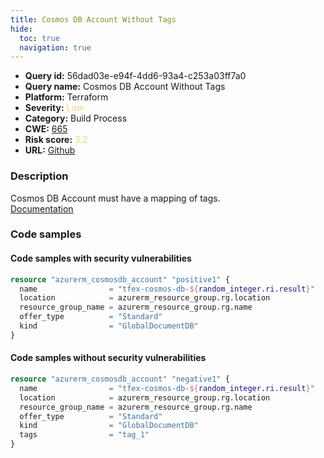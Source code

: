 ```yaml
---
title: Cosmos DB Account Without Tags
hide:
  toc: true
  navigation: true
---
```


<style>
  .highlight .hll {
    background-color: #ff171742;
  }
  .md-content {
    max-width: 1100px;
    margin: 0 auto;
  }
</style>

-   **Query id:** 56dad03e-e94f-4dd6-93a4-c253a03ff7a0
-   **Query name:** Cosmos DB Account Without Tags
-   **Platform:** Terraform
-   **Severity:** <span style="color:#edd57e">Low</span>
-   **Category:** Build Process
-   **CWE:** <a href="https://cwe.mitre.org/data/definitions/665.html" onclick="newWindowOpenerSafe(event, 'https://cwe.mitre.org/data/definitions/665.html')">665</a>
-   **Risk score:** <span style="color:#edd57e">3.2</span>
-   **URL:** [Github](https://github.com/Checkmarx/kics/tree/master/assets/queries/terraform/azure/cosmos_db_account_without_tags)

### Description
Cosmos DB Account must have a mapping of tags.<br>
[Documentation](https://registry.terraform.io/providers/hashicorp/azurerm/latest/docs/resources/cosmosdb_account)

### Code samples
#### Code samples with security vulnerabilities
```tf title="Positive test num. 1 - tf file" hl_lines="1"
resource "azurerm_cosmosdb_account" "positive1" {
  name                = "tfex-cosmos-db-${random_integer.ri.result}"
  location            = azurerm_resource_group.rg.location
  resource_group_name = azurerm_resource_group.rg.name
  offer_type          = "Standard"
  kind                = "GlobalDocumentDB"
}
```


#### Code samples without security vulnerabilities
```tf title="Negative test num. 1 - tf file"
resource "azurerm_cosmosdb_account" "negative1" {
  name                = "tfex-cosmos-db-${random_integer.ri.result}"
  location            = azurerm_resource_group.rg.location
  resource_group_name = azurerm_resource_group.rg.name
  offer_type          = "Standard"
  kind                = "GlobalDocumentDB"
  tags                = "tag_1"
}
```

